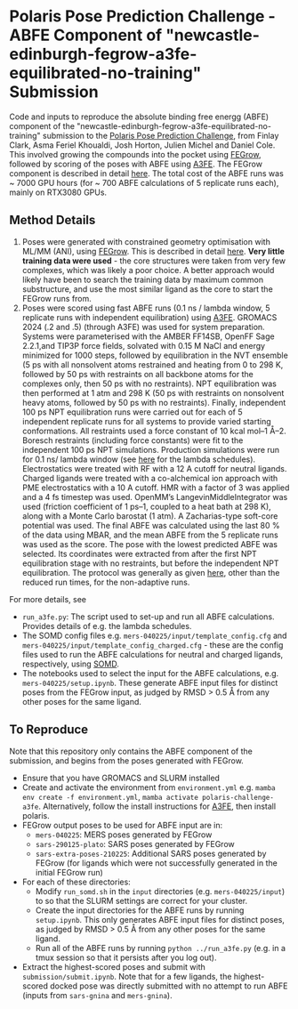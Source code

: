 # Polaris Pose Prediction Challenge - ABFE Component of "newcastle-edinburgh-fegrow-a3fe-equilibrated-no-training" Submission

Code and inputs to reproduce the absolute binding free energg (ABFE) component of the "newcastle-edinburgh-fegrow-a3fe-equilibrated-no-training" submission to the [Polaris Pose Prediction Challenge](https://polarishub.io/competitions/asap-discovery/antiviral-ligand-poses-2025), from Finlay Clark, Asma Feriel Khoualdi, Josh Horton, Julien Michel and Daniel Cole. This involved growing the compounds into the pocket using [FEGrow](https://github.com/cole-group/FEgrow), followed by scoring of the poses with ABFE using [A3FE](https://github.com/michellab/a3fe). The FEGrow component is described in detail [here](https://github.com/cole-group/polaris-fegrow/tree/main). The total cost of the ABFE runs was ~ 7000 GPU hours (for ~ 700 ABFE calculations of 5 replicate runs each), mainly on RTX3080 GPUs.

## Method Details

 1. Poses were generated with constrained geometry optimisation with ML/MM (ANI), using [FEGrow](https://github.com/cole-group/FEgrow). This is described in detail [here](https://github.com/cole-group/polaris-fegrow/tree/main). **Very little training data were used** - the core structures were taken from very few complexes, which was likely a poor choice. A better approach would likely have been to search the training data by maximum common substructure, and use the most similar ligand as the core to start the FEGrow runs from.
 2. Poses were scored using fast ABFE runs (0.1 ns / lambda window, 5 replicate runs with independent equilibration) using [A3FE](https://github.com/michellab/a3fe). GROMACS 2024 (.2 and .5) (through A3FE) was used for system preparation. Systems were parameterised with the AMBER FF14SB, OpenFF Sage 2.2.1,and TIP3P force fields, solvated with 0.15 M NaCl and energy minimized for 1000 steps, followed by equilibration in the NVT ensemble (5 ps with all nonsolvent atoms restrained and heating from 0 to 298 K, followed by 50 ps with restraints on all backbone atoms for the complexes only, then 50 ps with no restraints). NPT equilibration was then performed at 1 atm and 298 K (50 ps with restraints on nonsolvent heavy atoms, followed by 50 ps with no restraints). Finally, independent 100 ps NPT equilibration runs were carried out for each of 5 independent replicate runs for all systems to provide varied starting conformations. All restraints used a force constant of 10 kcal mol–1 Å–2. Boresch restraints (including force constants) were fit to the independent 100 ps NPT simulations. Production simulations were run for 0.1 ns/ lambda window (see [here](https://github.com/michellab/polaris-poses-challenge-fegrow-a3fe/blob/main/run_a3fe.py) for the lambda schedules). Electrostatics were treated with RF with a 12 A cutoff for neutral ligands. Charged ligands were treated with a co-alchemical ion approach with PME electrostatics with a 10 A cutoff. HMR with a factor of 3 was applied and a 4 fs timestep was used. OpenMM’s LangevinMiddleIntegrator was used (friction coefficient of 1 ps–1, coupled to a heat bath at 298 K), along with a Monte Carlo barostat (1 atm). A Zacharias-type soft-core potential was used. The final ABFE was calculated using the last 80 % of the data using MBAR, and the mean ABFE from the 5 replicate runs was used as the score. The pose with the lowest predicted ABFE was selected. Its coordinates were extracted from after the first NPT equilibration stage with no restraints, but before the independent NPT equilibration. The protocol was generally as given [here](https://pubs.acs.org/doi/full/10.1021/acs.jctc.4c00806), other than the reduced run times, for the non-adaptive runs.

For more details, see

 - `run_a3fe.py`: The script used to set-up and run all ABFE calculations. Provides details of e.g. the lambda schedules.
 - The SOMD config files e.g. `mers-040225/input/template_config.cfg` and `mers-040225/input/template_config_charged.cfg` - these are the config files used to run the ABFE calculations for neutral and charged ligands, respectively, using [SOMD](https://siremol.org/tutorials/somd/Binding_free_energy/Production.html).
 - The notebooks used to select the input for the ABFE calculations, e.g. `mers-040225/setup.ipynb`. These generate ABFE input files for distinct poses from the FEGrow input, as judged by RMSD > 0.5 Å from any other poses for the same ligand.

## To Reproduce

Note that this repository only contains the ABFE component of the submission, and begins from the poses generated with FEGrow.

 - Ensure that you have GROMACS and SLURM installed
 - Create and activate the environment from `environment.yml` e.g. `mamba env create -f environment.yml`, `mamba activate polaris-challenge-a3fe`. Alternatively, follow the install instructions for [A3FE](https://github.com/michellab/a3fe), then install polaris.
 - FEGrow output poses to be used for ABFE input are in:
    - `mers-040225`: MERS poses generated by FEGrow
    - `sars-290125-plato`: SARS poses generated by FEGrow
    - `sars-extra-poses-210225`: Additional SARS poses generated by FEGrow (for ligands which were not successfully generated in the initial FEGrow run)
- For each of these directories:
    - Modify `run_somd.sh` in the `input` directories (e.g. `mers-040225/input`) to so that the SLURM settings are correct for your cluster.
    - Create the input directories for the ABFE runs by running `setup.ipynb`. This only generates ABFE input files for distinct poses, as judged by RMSD > 0.5 Å from any other poses for the same ligand.
    - Run all of the ABFE runs by running `python ../run_a3fe.py` (e.g. in a tmux session so that it persists after you log out).
- Extract the highest-scored poses and submit with `submission/submit.ipynb`. Note that for a few ligands, the highest-scored docked pose was directly submitted with no attempt to run ABFE (inputs from `sars-gnina` and `mers-gnina`).
